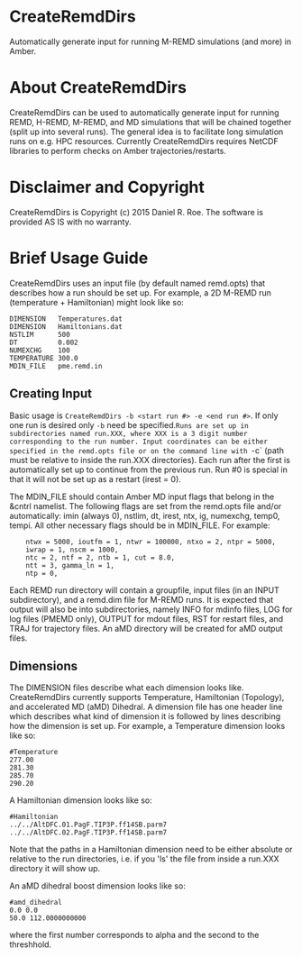 # CreateRemdDirs
Automatically generate input for running M-REMD simulations (and more) in Amber.

About CreateRemdDirs
====================
CreateRemdDirs can be used to automatically generate input for running REMD, 
H-REMD, M-REMD, and MD simulations that will be chained together (split up into
several runs). The general idea is to facilitate long simulation runs on e.g.
HPC resources. Currently CreateRemdDirs requires NetCDF libraries to perform
checks on Amber trajectories/restarts.

Disclaimer and Copyright
========================
CreateRemdDirs is Copyright (c) 2015 Daniel R. Roe.
The software is provided AS IS with no warranty.

# Brief Usage Guide
CreateRemdDirs uses an input file (by default named remd.opts) that describes
how a run should be set up. For example, a 2D M-REMD run (temperature + Hamiltonian)
might look like so:
```
DIMENSION   Temperatures.dat
DIMENSION   Hamiltonians.dat
NSTLIM      500
DT          0.002
NUMEXCHG    100
TEMPERATURE 300.0
MDIN_FILE   pme.remd.in
```

## Creating Input
Basic usage is `CreateRemdDirs -b <start run #> -e <end run #>`. If only one run is desired
only `-b` need be specified.`Runs are set up in subdirectories named run.XXX, where XXX is a
3 digit number corresponding to the run number. Input coordinates can be either specified
in the remd.opts file or on the command line with `-c` (path must be relative to inside
the run.XXX directories). Each run after the first is automatically set up to continue from
the previous run. Run #0 is special in that it will not be set up as a restart (irest = 0).

The MDIN_FILE should contain Amber MD input flags that belong in the &cntrl namelist. The
following flags are set from the remd.opts file and/or automatically: imin (always 0), 
nstlim, dt, irest, ntx, ig, numexchg, temp0, tempi. All other necessary flags should be
in MDIN_FILE. For example:
```
    ntwx = 5000, ioutfm = 1, ntwr = 100000, ntxo = 2, ntpr = 5000,
    iwrap = 1, nscm = 1000, 
    ntc = 2, ntf = 2, ntb = 1, cut = 8.0,
    ntt = 3, gamma_ln = 1, 
    ntp = 0,
```

Each REMD run directory will contain a groupfile, input files (in an INPUT subdirectory),
and a remd.dim file for M-REMD runs. It is expected that output will also be into
subdirectories, namely INFO for mdinfo files, LOG for log files (PMEMD only),
OUTPUT for mdout files, RST for restart files, and TRAJ for trajectory files. An aMD
directory will be created for aMD output files. 

## Dimensions
The DIMENSION files describe what each dimension looks like. CreateRemdDirs currently
supports Temperature, Hamiltonian (Topology), and accelerated MD (aMD) Dihedral.
A dimension file has one header line which describes what kind of dimension it is followed by lines
 describing how the dimension is set up. For example, a Temperature dimension looks like so:
```
#Temperature
277.00
281.30
285.70
290.20
```

A Hamiltonian dimension looks like so:
```
#Hamiltonian
../../AltDFC.01.PagF.TIP3P.ff14SB.parm7
../../AltDFC.02.PagF.TIP3P.ff14SB.parm7
```
Note that the paths in a Hamiltonian dimension need to be either absolute or relative to
the run directories, i.e. if you 'ls' the file from inside a run.XXX directory it will
show up. 

An aMD dihedral boost dimension looks like so:
```
#amd_dihedral
0.0 0.0
50.0 112.0000000000
```
where the first number corresponds to alpha and the second to the threshhold.


